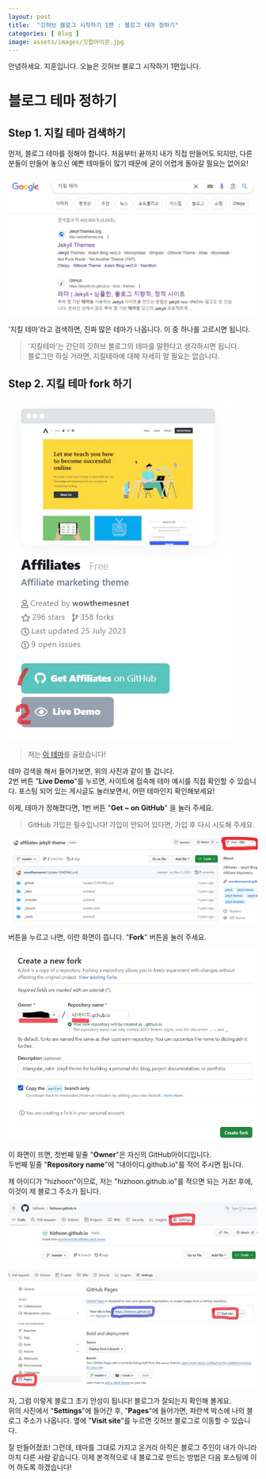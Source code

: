 ```yaml
---
layout: post
title:  "깃허브 블로그 시작하기 1편 : 블로그 테마 정하기"
categories: [ Blog ]
image: assets/images/깃헙아이콘.jpg
---
```

안녕하세요. 지훈입니다.
오늘은 깃허브 블로그 시작하기 1편입니다.

# 블로그 테마 정하기

## Step 1. 지킬 테마 검색하기
먼저, 블로그 테마를 정해야 합니다. 처음부터 끝까지 내가 직접 만들어도 되지만, 다른 분들이 만들어 놓으신 예쁜 테마들이 많기 때문에 굳이 어렵게 돌아갈 필요는 없어요!

![구글 검색창](../assets/images/blog02/blog02_테마검색.jpg)

'지킬 테마'라고 검색하면, 진짜 많은 테마가 나옵니다. 이 중 하나를 고르시면 됩니다.

> '지킬테마'는 간단히 깃허브 블로그의 테마를 말한다고 생각하시면 됩니다.<br>블로그만 하실 거라면, 지킬테마에 대해 자세히 알 필요는 없습니다.

## Step 2. 지킬 테마 fork 하기

![지킬테마 예시](../assets/images/blog02/blog02_테마예시.jpg)

> 저는 [이 테마](https://jekyllthemes.io/theme/affiliates)를 골랐습니다!

테마 검색을 해서 들어가보면, 위의 사진과 같이 뜰 겁니다.<br>
2번 버튼 "**Live Demo**"를 누르면, 사이트에 접속해 테마 예시를 직접 확인할 수 있습니다. 포스팅 되어 있는 게시글도 눌러보면서, 어떤 테마인지 확인해보세요!

이제, 테마가 정해졌다면, 1번 버튼 "**Get ~ on GitHub**" 을 눌러 주세요.

> GitHub 가입은 필수입니다! 가입이 안되어 있다면, 가입 후 다시 시도해 주세요.

![지킬테마 fork](../assets/images/blog02/blog02_fork.jpg)

버튼을 누르고 나면, 이런 화면이 뜹니다. "**Fork**" 버튼을 눌러 주세요.

![repository create](../assets/images/blog02/blog02_create.jpg)

이 화면이 뜨면, 첫번째 밑줄 "**Owner**"은 자신의 GitHub아이디입니다.<br>두번째 밑줄 "**Repository name**"에 "내아이디.github.io"를 적어 주시면 됩니다.

제 아이디가 "hizhoon"이므로, 저는 "hizhoon.github.io"를 적으면 되는 거죠! 후에, 이것이 제 블로그 주소가 됩니다.

![repository 확인](../assets/images/blog02/blog02_example.jpg)

![블로그 확인](../assets/images/blog02/blog02_complete.jpg)

자, 그럼 이렇게 블로그 초기 안성이 됩니다! 블로그가 잘되는지 확인해 볼게요.<br>위의 사진에서 "**Settings**"에 들어간 후, "**Pages**"에 들어가면, 파란색 박스에 나의 블로그 주소가 나옵니다. 옆에 "**Visit site**"를 누르면 깃허브 블로그로 이동할 수 있습니다.

잘 만들어졌죠! 그런데, 테마를 그대로 가지고 온거라 아직은 블로그 주인이 내가 아니라 마치 다른 사람 같습니다. 이제 본격적으로 내 블로그로 만드는 방법은 다음 포스팅에 이어 하도록 하겠습니다!
